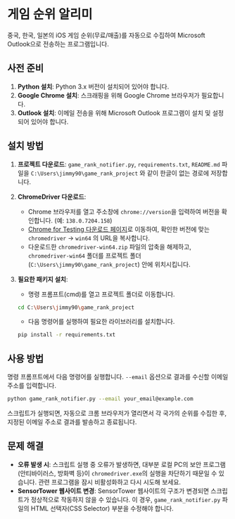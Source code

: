 # 게임 순위 알리미

중국, 한국, 일본의 iOS 게임 순위(무료/매출)를 자동으로 수집하여 Microsoft Outlook으로 전송하는 프로그램입니다.

## 사전 준비

1.  **Python 설치**: Python 3.x 버전이 설치되어 있어야 합니다.
2.  **Google Chrome 설치**: 스크래핑을 위해 Google Chrome 브라우저가 필요합니다.
3.  **Outlook 설치**: 이메일 전송을 위해 Microsoft Outlook 프로그램이 설치 및 설정되어 있어야 합니다.

## 설치 방법

1.  **프로젝트 다운로드**: `game_rank_notifier.py`, `requirements.txt`, `README.md` 파일을 `C:\Users\jimmy90\game_rank_project` 와 같이 한글이 없는 경로에 저장합니다.

2.  **ChromeDriver 다운로드**:
    *   Chrome 브라우저를 열고 주소창에 `chrome://version`을 입력하여 버전을 확인합니다. (예: `138.0.7204.158`)
    *   [Chrome for Testing 다운로드 페이지](https://googlechromelabs.github.io/chrome-for-testing/)로 이동하여, 확인한 버전에 맞는 `chromedriver` -> `win64` 의 URL을 복사합니다.
    *   다운로드한 `chromedriver-win64.zip` 파일의 압축을 해제하고, `chromedriver-win64` 폴더를 프로젝트 폴더(`C:\Users\jimmy90\game_rank_project`) 안에 위치시킵니다.

3.  **필요한 패키지 설치**:
    *   명령 프롬프트(cmd)를 열고 프로젝트 폴더로 이동합니다.
      ```bash
      cd C:\Users\jimmy90\game_rank_project
      ```
    *   다음 명령어를 실행하여 필요한 라이브러리를 설치합니다.
      ```bash
      pip install -r requirements.txt
      ```

## 사용 방법

명령 프롬프트에서 다음 명령어를 실행합니다. `--email` 옵션으로 결과를 수신할 이메일 주소를 입력합니다.

```bash
python game_rank_notifier.py --email your_email@example.com
```

스크립트가 실행되면, 자동으로 크롬 브라우저가 열리면서 각 국가의 순위를 수집한 후, 지정된 이메일 주소로 결과를 발송하고 종료됩니다.

## 문제 해결

-   **오류 발생 시**: 스크립트 실행 중 오류가 발생하면, 대부분 로컬 PC의 보안 프로그램(안티바이러스, 방화벽 등)이 `chromedriver.exe`의 실행을 차단하기 때문일 수 있습니다. 관련 프로그램을 잠시 비활성화하고 다시 시도해 보세요.
-   **SensorTower 웹사이트 변경**: SensorTower 웹사이트의 구조가 변경되면 스크립트가 정상적으로 작동하지 않을 수 있습니다. 이 경우, `game_rank_notifier.py` 파일의 HTML 선택자(CSS Selector) 부분을 수정해야 합니다.
